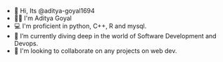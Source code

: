 - 👋 Hi, Its @aditya-goyal1694
- 👨‍🎓 I'm Aditya Goyal
- 💻 I'm proficient in python, C++, R and mysql.
- 🌱 I’m currently diving deep in the world of Software Development and Devops.
- 💞️ I'm looking to collaborate on any projects on web dev.
